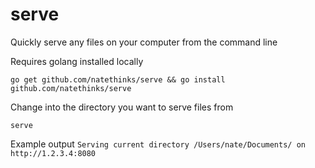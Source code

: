 # serve
Quickly serve any files on your computer from the command line

Requires golang installed locally

`go get github.com/natethinks/serve && go install github.com/natethinks/serve`

Change into the directory you want to serve files from

`serve`

Example output `Serving current directory /Users/nate/Documents/ on http://1.2.3.4:8080`

